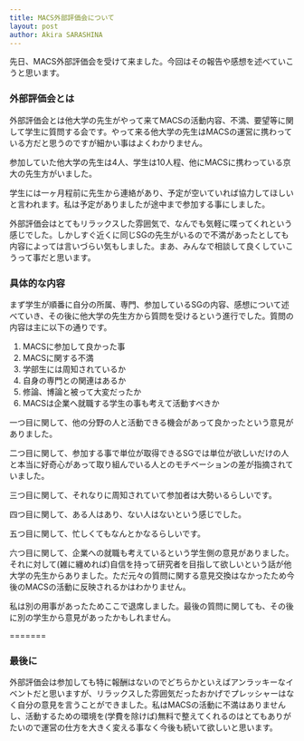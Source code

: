 ```yaml
---
title: MACS外部評価会について
layout: post
author: Akira SARASHINA
---
```


先日、MACS外部評価会を受けて来ました。今回はその報告や感想を述べていこうと思います。

### 外部評価会とは

外部評価会とは他大学の先生がやって来てMACSの活動内容、不満、要望等に関して学生に質問する会です。やって来る他大学の先生はMACSの運営に携わっている方だと思うのですが細かい事はよくわかりません。

参加していた他大学の先生は4人、学生は10人程、他にMACSに携わっている京大の先生方がいました。

学生には一ヶ月程前に先生から連絡があり、予定が空いていれば協力してほしいと言われます。私は予定がありましたが途中まで参加する事にしました。

外部評価会はとてもリラックスした雰囲気で、なんでも気軽に喋ってくれという感じでした。しかしすぐ近くに同じSGの先生がいるので不満があったとしても内容によっては言いづらい気もしました。まあ、みんなで相談して良くしていこうって事だと思います。

### 具体的な内容

まず学生が順番に自分の所属、専門、参加しているSGの内容、感想について述べていき、その後に他大学の先生方から質問を受けるという進行でした。質問の内容は主に以下の通りです。

1. MACSに参加して良かった事
1. MACSに関する不満
1. 学部生には周知されているか
1. 自身の専門との関連はあるか
1. 修論、博論と被って大変だったか
1. MACSは企業へ就職する学生の事も考えて活動すべきか

一つ目に関して、他の分野の人と活動できる機会があって良かったという意見がありました。

二つ目に関して、参加する事で単位が取得できるSGでは単位が欲しいだけの人と本当に好奇心があって取り組んでいる人とのモチベーションの差が指摘されていました。

三つ目に関して、それなりに周知されていて参加者は大勢いるらしいです。

四つ目に関して、ある人はあり、ない人はないという感じでした。

五つ目に関して、忙しくてもなんとかなるらしいです。

六つ目に関して、企業への就職も考えているという学生側の意見がありました。それに対して(雑に纏めれば)自信を持って研究者を目指して欲しいという話が他大学の先生からありました。ただ元々の質問に関する意見交換はなかったため今後のMACSの活動に反映されるかはわかりません。

私は別の用事があったためここで退席しました。最後の質問に関しても、その後に別の学生から意見があったかもしれません。

=======
### 最後に

外部評価会は参加しても特に報酬はないのでどちらかといえばアンラッキーなイベントだと思いますが、リラックスした雰囲気だったおかげでプレッシャーはなく自分の意見を言うことができました。私はMACSの活動に不満はありませんし、活動するための環境を(学費を除けば)無料で整えてくれるのはとてもありがたいので運営の仕方を大きく変える事なく今後も続いて欲しいと思います。
